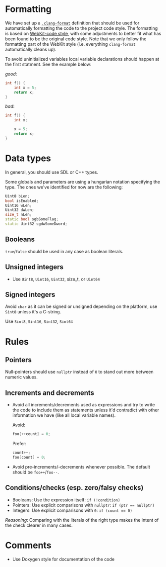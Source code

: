 # Formatting

We have set up a [`.clang-format`](https://github.com/diasurgical/devilutionX/blob/master/Source/.clang-format) definition that should be used for automatically formatting the code to the project code style. The formatting is based on [WebKit-code style](https://webkit.org/code-style-guidelines/), with some adjustments to better fit what has been found to be the original code style. Note that we only follow the formatting part of the WebKit style (i.e. everything `clang-format` automatically cleans up).

To avoid uninitialized variables local variable declarations should happen at the first statment. See the example below:

*good*:
```c
int f() {
	int x = 5;
	return x;
}
```

*bad*:
```c
int f() {
	int x;

	x = 5;
	return x;
}
```

# Data types

In general, you should use SDL or C++ types.

Some globals and parameters are using a hungarian notation specifying the type. The ones we've identified for now are the following:

```cpp
Uint8 bLen;
bool isEnabled;
Uint16 wLen;
Uint32 dwLen;
size_t nLen;
static bool sgbSomeFlag;
static Uint32 sgdwSomeDword;
```

## Booleans

`true`/`false` should be used in any case as boolean literals.

## Unsigned integers

* Use `Uint8`, `Uint16`, `Uint32`, size_t, or `Uint64`

## Signed integers

Avoid `char` as it can be signed or unsigned depending on the platform, use `Sint8` unless it's a C-string.

Use `Sint8`, `Sint16`, `Sint32`, `Sint64`

# Rules

## Pointers

Null-pointers should use `nullptr` instead of `0` to stand out more between numeric values.

## Increments and decrements

* Avoid all increments/decrements used as expressions and try to write the code to include them as statements unless it'd contradict with other information we have (like all local variable names).

  Avoid:
  ```cpp
  foo[++count] = 0;
  ```

  Prefer:
  ```cpp
  count++;
  foo[count] = 0;
  ```

* Avoid pre-increments/-decrements whenever possible. The default should be `foo++`/`foo--`.

## Conditions/checks (esp. zero/falsy checks)

* Booleans: Use the expression itself: `if (!condition)`
* Pointers: Use explicit comparisons with `nullptr`: `if (ptr == nullptr)`
* Integers: Use explicit comparisons with `0`: `if (count == 0)`

*Reasoning*: Comparing with the literals of the right type makes the intent of the check clearer in many cases.

# Comments

* Use Doxygen style for documentation of the code